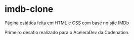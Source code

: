 # imdb-clone
Página estática feita em HTML e CSS com base no site IMDb

Primeiro desafio realizado para o AceleraDev da Codenation.

